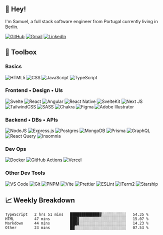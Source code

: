 ## 👋 **Hey!**

I'm Samuel, a full stack software engineer from Portugal currently living in Berlin.

[![GitHub](https://img.shields.io/badge/github-EEEEEE.svg?style=for-the-badge&logo=github&logoColor=181717)](https://www.github.com/tunibjork)
[![Gmail](https://img.shields.io/badge/Gmail-EEEEEE?style=for-the-badge&logo=gmail&logoColor=EA4335)](mailto:samuelfanhais@gmail.com)
[![LinkedIn](https://img.shields.io/badge/linkedin-EEEEEE.svg?style=for-the-badge&logo=linkedin&logoColor=0A66C2)](https://www.linkedin.com/in/samuelfanhais)
<!-- ![Slack](https://img.shields.io/badge/Slack-4A154B?style=for-the-badge&logo=slack&logoColor=white)
![Signal](https://img.shields.io/badge/Signal-3A76F0.svg?style=for-the-badge&logo=Signal&logoColor=white) -->

## 🧰 **Toolbox**

### **Basics**

![HTML5](https://img.shields.io/badge/HTML5-EEEEEE?style=for-the-badge&logo=html5)
![CSS](https://img.shields.io/badge/CSS3-EEEEEE?style=for-the-badge&logo=css3&logoColor=1572B6)
![JavaScript](https://img.shields.io/badge/JavaScript-EEEEEE?style=for-the-badge&logo=javascript&logoColor=F7DF1E)
![TypeScript](https://img.shields.io/badge/typescript-3178C6.svg?style=for-the-badge&logo=typescript&logoColor=white)

### **Frontend • Design • UIs**

![Svelte](https://img.shields.io/badge/Svelte-FF3E00?style=for-the-badge&logo=svelte&logoColor=white)
![React](https://img.shields.io/badge/React-61DAFB.svg?style=for-the-badge&logo=React&logoColor=black)
![Angular](https://img.shields.io/badge/angular-EEEEEE.svg?style=for-the-badge&logo=angular&logoColor=DD0031)
![React Native](https://img.shields.io/badge/React_Native-EEEEEE.svg?style=for-the-badge&logo=React)
![SvelteKit](https://img.shields.io/badge/SvelteKit-40414D?style=for-the-badge&logo=svelte&logoColor=white)
![Next JS](https://img.shields.io/badge/Next_JS-000000?style=for-the-badge&logo=next.js&logoColor=white)
![TailwindCSS](https://img.shields.io/badge/Tailwind_CSS-06B6D4?style=for-the-badge&logo=tailwind-css&logoColor=white)
![SASS](https://img.shields.io/badge/SASS-EEEEEE.svg?style=for-the-badge&logo=SASS)
![Chakra](https://img.shields.io/badge/chakra_ui-EEEEEE.svg?style=for-the-badge&logo=chakraui)
![Figma](https://img.shields.io/badge/figma-EEEEEE.svg?style=for-the-badge&logo=figma)
![Adobe Illustrator](https://img.shields.io/badge/adobe_illustrator-EEEEEE.svg?style=for-the-badge&logo=adobeillustrator)

### **Backend • DBs • APIs**

![NodeJS](	https://img.shields.io/badge/Node_js-EEEEEE?style=for-the-badge&logo=nodedotjs)
![Express.js](https://img.shields.io/badge/express_js-EEEEEE.svg?style=for-the-badge&logo=express&logoColor=black)
![Postgres](https://img.shields.io/badge/postgres-4169E1.svg?style=for-the-badge&logo=postgresql&logoColor=white)
![MongoDB](https://img.shields.io/badge/MongoDB-EEEEEE.svg?style=for-the-badge&logo=mongodb)
![Prisma](https://img.shields.io/badge/Prisma-2D3748?style=for-the-badge&logo=Prisma&logoColor=2D3748&logoColor=white)
![GraphQL](https://img.shields.io/badge/-GraphQL-EEEEEE?style=for-the-badge&logo=graphql&logoColor=E10098)
![React Query](https://img.shields.io/badge/React_Query-EEEEEE.svg?style=for-the-badge&logo=React-Query)
![Insomnia](https://img.shields.io/badge/Insomnia-EEEEEE?style=for-the-badge&logo=insomnia&logoColor=5849BE)
<!-- ![Supabase](https://img.shields.io/badge/Supabase-EEEEEE?style=for-the-badge&logo=supabase)
![Firebase](https://img.shields.io/badge/Firebase-EEEEEE?style=for-the-badge&logo=Firebase) -->

### **Dev Ops**

![Docker](https://img.shields.io/badge/Docker-2496ED?style=for-the-badge&logo=docker&logoColor=white)
![GitHub Actions](https://img.shields.io/badge/github%20actions-EEEEEE.svg?style=for-the-badge&logo=githubactions)
![Vercel](https://img.shields.io/badge/vercel-000000.svg?style=for-the-badge&logo=vercel&logoColor=white)

<!-- **Testing**

![Cypress](https://img.shields.io/badge/-cypress-EEEEEE?style=for-the-badge&logo=cypress&logoColor=058A5E)
![Jest](https://img.shields.io/badge/jest-EEEEEE?style=for-the-badge&logo=jest&logoColor=C21325)
![Vitest](https://img.shields.io/badge/Vitest-EEEEEE.svg?style=for-the-badge&logo=Vite&logoColor=6E9F18)
![Playwright](https://img.shields.io/badge/Playwright-EEEEEE.svg?style=for-the-badge&logo=Playwright) -->

### **Other Dev Tools**

![VS Code](https://img.shields.io/badge/VSCode-EEEEEE?style=for-the-badge&logo=visual-studio-code&logoColor=007ACC)
![Git](https://img.shields.io/badge/GIT-EEEEEE?style=for-the-badge&logo=git)
![PNPM](https://img.shields.io/badge/pnpm-EEEEEE.svg?style=for-the-badge&logo=pnpm)
![Vite](https://img.shields.io/badge/Vite-EEEEEE?style=for-the-badge&logo=vite)
![Prettier](https://img.shields.io/badge/prettier-EEEEEE?style=for-the-badge&logo=prettier)
![ESLint](https://img.shields.io/badge/ESLint-EEEEEE?style=for-the-badge&logo=eslint&logoColor=4B32C3)
![iTerm2](https://img.shields.io/badge/iTerm2-EEEEEE?style=for-the-badge&logo=iterm2&logoColor=black)
![Starship](https://img.shields.io/badge/starship-EEEEEE?style=for-the-badge&logo=starship&logoColor=DD0B78)

## 📈 **Weekly Breakdown**

<!--START_SECTION:waka-->

```text
TypeScript   2 hrs 51 mins   █████████████▓░░░░░░░░░░░   54.35 %
HTML         47 mins         ███▓░░░░░░░░░░░░░░░░░░░░░   15.07 %
Markdown     44 mins         ███▓░░░░░░░░░░░░░░░░░░░░░   14.23 %
Other        23 mins         ██░░░░░░░░░░░░░░░░░░░░░░░   07.53 %
```

<!--END_SECTION:waka-->
